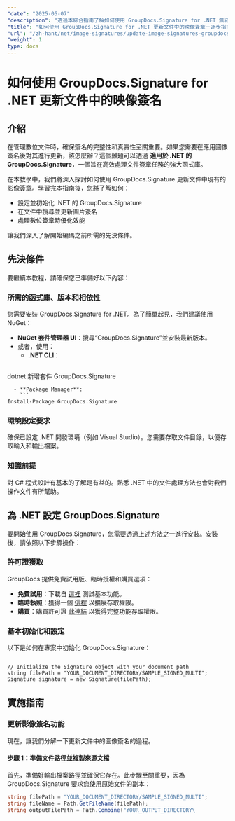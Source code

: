 ```yaml
---
"date": "2025-05-07"
"description": "透過本綜合指南了解如何使用 GroupDocs.Signature for .NET 無縫更新文件中的影像簽章。"
"title": "如何使用 GroupDocs.Signature for .NET 更新文件中的映像簽章－逐步指南"
"url": "/zh-hant/net/image-signatures/update-image-signatures-groupdocs-signature-dotnet/"
"weight": 1
type: docs
---
```

# 如何使用 GroupDocs.Signature for .NET 更新文件中的映像簽名

## 介紹

在管理數位文件時，確保簽名的完整性和真實性至關重要。如果您需要在應用圖像簽名後對其進行更新，該怎麼辦？這個難題可以透過 **適用於 .NET 的 GroupDocs.Signature**，一個旨在高效處理文件簽章任務的強大函式庫。

在本教學中，我們將深入探討如何使用 GroupDocs.Signature 更新文件中現有的影像簽章。學習完本指南後，您將了解如何：
- 設定並初始化 .NET 的 GroupDocs.Signature
- 在文件中搜尋並更新圖片簽名
- 處理數位簽章時優化效能

讓我們深入了解開始編碼之前所需的先決條件。

## 先決條件

要繼續本教程，請確保您已準備好以下內容：

### 所需的函式庫、版本和相依性
您需要安裝 GroupDocs.Signature for .NET。為了簡單起見，我們建議使用 NuGet：
- **NuGet 套件管理器 UI**：搜尋“GroupDocs.Signature”並安裝最新版本。
- 或者，使用：
  - **.NET CLI**：
    ```
dotnet 新增套件 GroupDocs.Signature
```
  - **Package Manager**:
    ```
Install-Package GroupDocs.Signature
```

### 環境設定要求
確保已設定 .NET 開發環境（例如 Visual Studio）。您需要存取文件目錄，以便存取輸入和輸出檔案。

### 知識前提
對 C# 程式設計有基本的了解是有益的。熟悉 .NET 中的文件處理方法也會對我們操作文件有所幫助。

## 為 .NET 設定 GroupDocs.Signature

要開始使用 GroupDocs.Signature，您需要透過上述方法之一進行安裝。安裝後，請依照以下步驟操作：

### 許可證獲取
GroupDocs 提供免費試用版、臨時授權和購買選項：
- **免費試用**：下載自 [這裡](https://releases.groupdocs.com/signature/net/) 測試基本功能。
- **臨時執照**：獲得一個 [這裡](https://purchase.groupdocs.com/temporary-license/) 以擴展存取權限。
- **購買**：購買許可證 [此連結](https://purchase.groupdocs.com/buy) 以獲得完整功能存取權限。

### 基本初始化和設定
以下是如何在專案中初始化 GroupDocs.Signature：

```csharp\using GroupDocs.Signature;

// Initialize the Signature object with your document path
string filePath = "YOUR_DOCUMENT_DIRECTORY/SAMPLE_SIGNED_MULTI";
Signature signature = new Signature(filePath);
```

## 實施指南

### 更新影像簽名功能

現在，讓我們分解一下更新文件中的圖像簽名的過程。

#### 步驟 1：準備文件路徑並複製來源文檔

首先，準備好輸出檔案路徑並確保它存在。此步驟至關重要，因為 GroupDocs.Signature 要求您使用原始文件的副本：

```csharp
string filePath = "YOUR_DOCUMENT_DIRECTORY/SAMPLE_SIGNED_MULTI";
string fileName = Path.GetFileName(filePath);
string outputFilePath = Path.Combine("YOUR_OUTPUT_DIRECTORY\